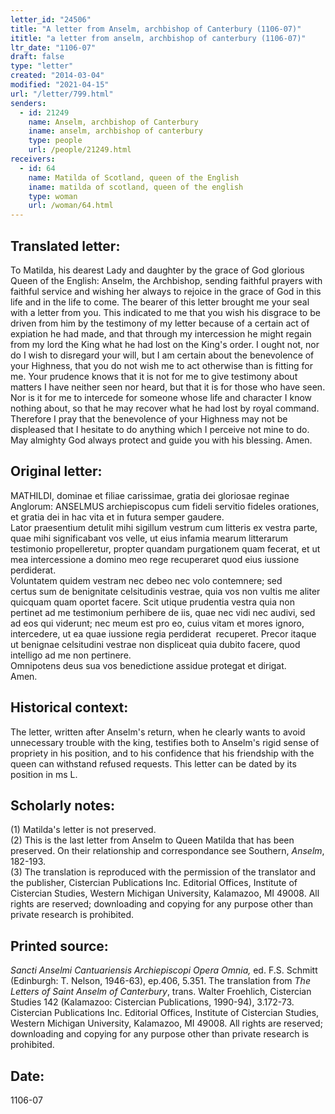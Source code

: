 ```yaml
---
letter_id: "24506"
title: "A letter from Anselm, archbishop of Canterbury (1106-07)"
ititle: "a letter from anselm, archbishop of canterbury (1106-07)"
ltr_date: "1106-07"
draft: false
type: "letter"
created: "2014-03-04"
modified: "2021-04-15"
url: "/letter/799.html"
senders:
  - id: 21249
    name: Anselm, archbishop of Canterbury
    iname: anselm, archbishop of canterbury
    type: people
    url: /people/21249.html
receivers:
  - id: 64
    name: Matilda of Scotland, queen of the English
    iname: matilda of scotland, queen of the english
    type: woman
    url: /woman/64.html
---
```

<h2> Translated letter:</h2>To Matilda, his dearest Lady and daughter by the grace of God glorious Queen of the English:  Anselm, the Archbishop, sending faithful prayers with faithful service and wishing her always to rejoice in the grace of God in this life and in the life to come.
The bearer of this letter brought me your seal with a letter from you.  This indicated to me that you wish his disgrace to be driven from him by the testimony of my letter because of a certain act of expiation he had made, and that through my intercession he might regain from my lord the King what he had lost on the King's order.
I ought not, nor do I wish to disregard your will, but I am certain about the benevolence of your Highness, that you do not wish me to act otherwise than is fitting for me.  Your prudence knows that it is not for me to give testimony about matters I have neither seen nor heard, but that it is for those who have seen.  Nor is it for me to intercede for someone whose life and character I know nothing about, so that he may recover what he had lost by royal command.  Therefore I pray that the benevolence of your Highness may not be displeased that I hesitate to do anything which I perceive not mine to do.
May almighty God always protect and guide you with his blessing.  Amen.
<h2 class="mt-4"> Original letter:</h2><p><span>MATHILDI, dominae et filiae carissimae, gratia dei gloriosae reginae Anglorum: ANSELMUS archiepiscopus cum fideli servitio fideles orationes, et gratia dei in hac vita et in futura semper gaudere.&nbsp;</span><br><span>Lator praesentium detulit mihi sigillum vestrum cum litteris ex vestra parte, quae mihi significabant vos velle, ut eius infamia mearum litterarum testimonio propelleretur, propter quandam purgationem quam fecerat, et ut mea intercessione a domino meo rege recuperaret quod eius iussione perdiderat.&nbsp;</span><br><span>Voluntatem quidem vestram nec debeo nec volo contemnere; sed certus&nbsp;</span><span>sum de benignitate celsitudinis vestrae, quia vos non vultis me aliter quicquam&nbsp;</span><span>quam oportet facere. Scit utique prudentia vestra quia non pertinet ad me testimonium perhibere de iis, quae nec vidi nec audivi, sed ad eos qui viderunt; nec meum est pro eo, cuius vitam et mores ignoro, intercedere, ut ea quae iussione regia perdiderat&nbsp; recuperet. Precor itaque ut benignae celsitudini vestrae non displiceat quia dubito facere, quod intelligo ad me non pertinere.&nbsp;</span><br><span>Omnipotens deus sua vos benedictione assidue protegat et dirigat.&nbsp;</span><br><span>Amen.&nbsp;</span></p><h2 class="mt-4"> Historical context:</h2>The letter, written after Anselm's return, when he clearly wants to avoid unnecessary trouble with the king, testifies both to Anselm's rigid sense of propriety in his position, and to his confidence that his friendship with the queen can withstand refused requests. This letter can be dated by its position in ms L. 

<h2 class="mt-4"> Scholarly notes:</h2><p><span>(1) Matilda's letter is not preserved. <br>(2) This is the last letter from Anselm to Queen Matilda that has been preserved. On their relationship and correspondance see Southern,<em> Anselm</em>, 182-193. <br>(3) The translation is reproduced with the permission of the translator and the publisher, Cistercian Publications Inc. Editorial Offices, Institute of Cistercian Studies, Western Michigan University, Kalamazoo, MI 49008. All rights are reserved; downloading and copying for any purpose other than private research is prohibited.</span></p><h2 class="mt-4"> Printed source:</h2><p><em>Sancti Anselmi Cantuariensis Archiepiscopi Opera Omnia,</em> ed. F.S. Schmitt (Edinburgh: T. Nelson, 1946-63), ep.406, 5.351. The translation from<em> The Letters of Saint Anselm of Canterbury</em>, trans. Walter Froehlich, Cistercian Studies 142 (Kalamazoo: Cistercian Publications, 1990-94), 3.172-73. Cistercian Publications Inc. Editorial Offices, Institute of Cistercian Studies, Western Michigan University, Kalamazoo, MI 49008. All rights are reserved; downloading and copying for any purpose other than private research is prohibited.</p><h2 class="mt-4"> Date:</h2>1106-07